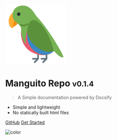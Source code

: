 ![logo](_media/logo192.png)

# Manguito Repo <small>v0.1.4</small>

> A Simple documentation powered by Docsify

- Simple and lightweight
- No statically built html files

[GitHub](https://github.com/bobbykim89/docsify-practice)
[Get Started](/readme)

<!-- background color -->

![color](#484848)
